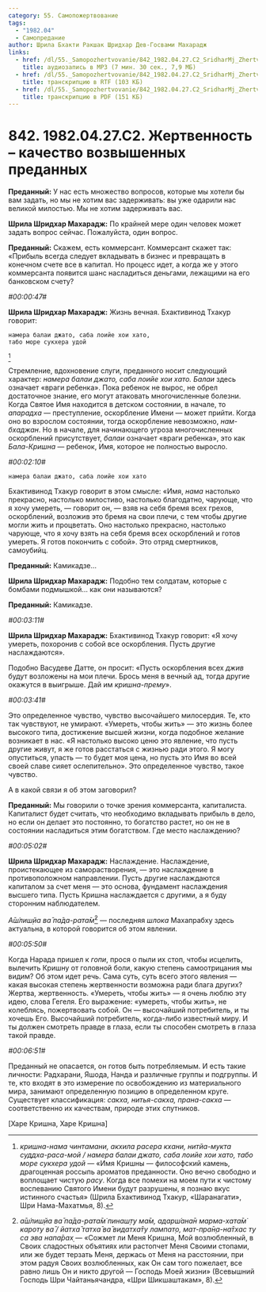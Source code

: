 ```yaml
---
category: 55. Самопожертвование
tags:
  - "1982.04"
  - Самопредание
author: Шрила Бхакти Ракшак Шридхар Дев-Госвами Махарадж
links:
  - href: /dl/55._Samopozhertvovanie/842_1982.04.27.C2_SridharMj_Zhertvennost--kachestvo_vozvyshennyh_predannyh.mp3
    title: аудиозапись в MP3 (7 мин. 30 сек., 7,9 МБ)
  - href: /dl/55._Samopozhertvovanie/842_1982.04.27.C2_SridharMj_Zhertvennost--kachestvo_vozvyshennyh_predannyh.rtf
    title: транскрипцию в RTF (103 КБ)
  - href: /dl/55._Samopozhertvovanie/842_1982.04.27.C2_SridharMj_Zhertvennost--kachestvo_vozvyshennyh_predannyh.pdf
    title: транскрипцию в PDF (151 КБ)
---
```


# 842. 1982.04.27.C2. Жертвенность – качество возвышенных преданных

**Преданный:** У нас есть множество вопросов, которые мы хотели бы вам задать, но мы не хотим вас задерживать: вы уже одарили нас великой милостью. Мы не хотим задерживать вас.

**Шрила Шридхар Махарадж:** По крайней мере один человек может задать вопрос сейчас. Пожалуйста, один вопрос.

**Преданный:** Скажем, есть коммерсант. Коммерсант скажет так: «Прибыль всегда следует вкладывать в бизнес и превращать в конечном счете все в капитал. Но процесс идет, а когда же у этого коммерсанта появится шанс насладиться деньгами, лежащими на его банковском счету?

*#00:00:47#*

**Шрила Шридхар Махарадж:** Жизнь вечная. Бхактивинод Тхакур говорит:

    намера балаи джато, саба лоийе хои хато,
    табо море сукхера удой
[^_ftn1]

Стремление, вдохновение слуги, преданного носит следующий характер: *намера балаи джато, саба лоийе хои хато. Балаи* здесь означает «враги ребенка». Пока ребенок не вырос, не обрел достаточное знание, его могут атаковать многочисленные болезни. Когда Святое Имя находится в детском состоянии, в начале, то *апарадха* — преступление, оскорбление Имени — может прийти. Когда оно во взрослом состоянии, тогда оскорбление невозможно, *нам-бхаджан*. Но в начале, для начинающего угроза многочисленных оскорблений присутствует, *балаи* означает «враги ребенка», это как *Бала-Кришна* — ребенок, Имя, которое не полностью выросло.

*#00:02:10#*

    намера балаи джато, саба лоийе хои хато

Бхактивинод Тхакур говорит в этом смысле: «Имя, *нама* настолько прекрасно, настолько милостиво, настолько благодатно, чарующе, что я хочу умереть, — говорит он, — взяв на себя бремя всех грехов, оскорблений, возложив это бремя на свои плечи, с тем чтобы другие могли жить и процветать. Оно настолько прекрасно, настолько чарующе, что я хочу взять на себя бремя всех оскорблений и готов умереть. Я готов покончить с собой». Это отряд смертников, самоубийц.

**Преданный:** Камикадзе…

**Шрила Шридхар Махарадж:** Подобно тем солдатам, которые с бомбами подмышкой… как они называются?

**Преданный:** Камикадзе.

*#00:03:11#*

**Шрила Шридхар Махарадж:** Бхактивинод Тхакур говорит: «Я хочу умереть, похоронив с собой все оскорбления. Пусть другие наслаждаются».

Подобно Васудеве Датте, он просит: «Пусть оскорбления всех *джив* будут возложены на мои плечи. Брось меня в вечный ад, тогда другие окажутся в выигрыше. Дай им *кришна-прему*».

*#00:03:41#*

Это определенное чувство, чувство высочайшего милосердия. Те, кто так чувствуют, не умирают. «Умереть, чтобы жить» — это жизнь более высокого типа, достижение высшей жизни, когда подобное желание возникает в нас. «Я настолько высоко ценю это явление, что пусть другие живут, я же готов расстаться с жизнью ради этого. Я могу опуститься, упасть — то будет моя цена, но пусть это Имя во всей своей славе сияет ослепительно». Это определенное чувство, такое чувство.

А в какой связи я об этом заговорил?

**Преданный:** Мы говорили о точке зрения коммерсанта, капиталиста. Капиталист будет считать, что необходимо вкладывать прибыль в дело, но если он делает это постоянно, то богатство растет, но он не в состоянии насладиться этим богатством. Где место наслаждению?

*#00:05:02#*

**Шрила Шридхар Махарадж:** Наслаждение. Наслаждение, проистекающее из саморастворения, — это наслаждение в противоположном направлении. Пусть другие наслаждаются капиталом за счет меня — это основа, фундамент наслаждения высшего типа. Пусть Кришна наслаждается с другими, а я буду сторонним наблюдателем.

*А̄ш́лиш̣йа ва̄ па̄да-рата̄м̇*[^_ftn2] — последняя *шлока* Махапрабху здесь актуальна, в которой говорится об этом явлении.

*#00:05:50#*

Когда Нарада пришел к *гопи*, прося о пыли их стоп, чтобы исцелить, вылечить Кришну от головной боли, какую степень самоотрицания мы видим? Об этом идет речь. Сама суть, суть всего этого явления — какая высокая степень жертвенности возможна ради блага других? Жертва, жертвенность. «Умереть, чтобы жить» — я очень люблю эту идею, слова Гегеля. Его выражение: «умереть, чтобы жить», не колеблясь, пожертвовать собой. Он — высочайший потребитель, и ты хочешь Его. Высочайший потребитель, когда-либо известный миру. И ты должен смотреть правде в глаза, если ты способен смотреть в глаза такой правде.

*#00:06:51#*

Преданный не опасается, он готов быть потребляемым. И есть такие личности: Радхарани, Яшода, Нанда и различные группы и подгруппы. И те, кто входят в это измерение по освобождению из материального мира, занимают определенную позицию в определенном круге. Существует классификация: *сакха, нитья-сакха, прана-сакха* — соответственно их качествам, природе этих спутников.

[Харе Кришна, Харе Кришна]



[^_ftn1]: *кришна-нама чинтамани, акхила расера кхани, нитйа-мукта суддха-раса-мой / намера балаи джато, саба лоийе хои хато, табо море сукхера удой* — «Имя Кришны — философский камень, драгоценная россыпь ароматов преданности. Оно вечно свободно и воплощает чистую *расу*. Когда все помехи на моем пути к чистому воспеванию Святого Имени будут разрушены, я познаю вкус истинного счастья» (Шрила Бхактивинод Тхакур, «Шаранагати», Шри Нама-Махатмья, 8).

[^_ftn2]: *а̄ш́лиш̣йа ва̄ па̄да-рата̄м̇ пинаш̣т̣у ма̄м, адарш́ана̄н марма-хата̄м̇ кароту ва̄ / йатха̄ татха̄ ва̄ видатха̄ту лампат̣о, мат-пра̄н̣а-на̄тхас ту са эва напа̄рах̣* — «Сожмет ли Меня Кришна, Мой возлюбленный, в Своих сладостных объятиях или растопчет Меня Своими стопами, или же будет терзать Меня, держась от Меня на расстоянии, при этом радуя Своих возлюбленных, как Он сам того пожелает, все равно лишь Он и никто другой — Господь Моей жизни» (Всевышний Господь Шри Чайтаньячандра, «Шри Шикшаштакам», 8).

